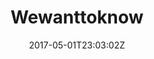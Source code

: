 ---
title: "Wewanttoknow"
site_link: "http://wewanttoknow.com/"
description: "Intuitive, motivating and engaging math games."
location: "Oslo"
active: true
active_from: "2012-01-01"
active_to: ""
tags: []
date: "2017-05-01T23:03:02Z"
---